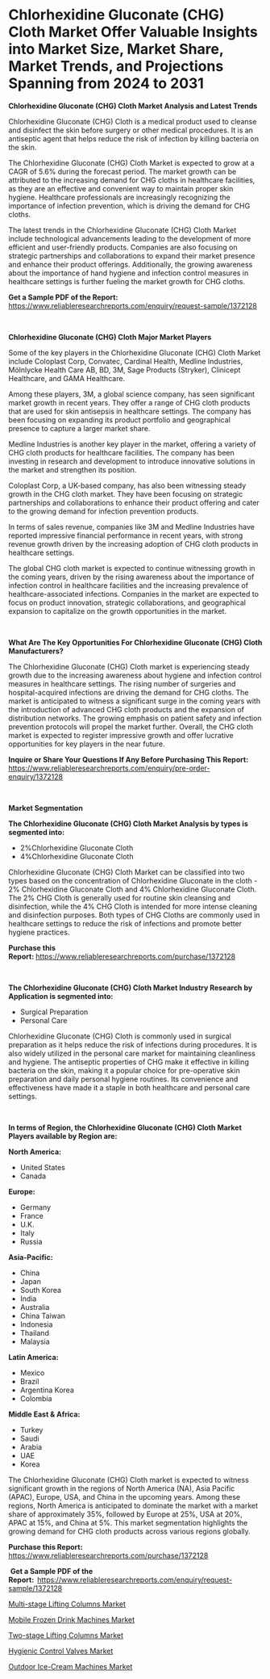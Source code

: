<p><h1>Chlorhexidine Gluconate (CHG) Cloth Market Offer Valuable Insights into Market Size, Market Share, Market Trends, and Projections Spanning from 2024 to 2031</h1></p><p><strong>Chlorhexidine Gluconate (CHG) Cloth Market Analysis and Latest Trends</strong></p>
<p><p>Chlorhexidine Gluconate (CHG) Cloth is a medical product used to cleanse and disinfect the skin before surgery or other medical procedures. It is an antiseptic agent that helps reduce the risk of infection by killing bacteria on the skin.</p><p>The Chlorhexidine Gluconate (CHG) Cloth Market is expected to grow at a CAGR of 5.6% during the forecast period. The market growth can be attributed to the increasing demand for CHG cloths in healthcare facilities, as they are an effective and convenient way to maintain proper skin hygiene. Healthcare professionals are increasingly recognizing the importance of infection prevention, which is driving the demand for CHG cloths.</p><p>The latest trends in the Chlorhexidine Gluconate (CHG) Cloth Market include technological advancements leading to the development of more efficient and user-friendly products. Companies are also focusing on strategic partnerships and collaborations to expand their market presence and enhance their product offerings. Additionally, the growing awareness about the importance of hand hygiene and infection control measures in healthcare settings is further fueling the market growth for CHG cloths.</p></p>
<p><strong>Get a Sample PDF of the Report:&nbsp;</strong> <a href="https://www.reliableresearchreports.com/enquiry/request-sample/1372128">https://www.reliableresearchreports.com/enquiry/request-sample/1372128</a></p>
<p>&nbsp;</p>
<p><strong>Chlorhexidine Gluconate (CHG) Cloth Major Market Players</strong></p>
<p><p>Some of the key players in the Chlorhexidine Gluconate (CHG) Cloth Market include Coloplast Corp, Convatec, Cardinal Health, Medline Industries, Mölnlycke Health Care AB, BD, 3M, Sage Products (Stryker), Clinicept Healthcare, and GAMA Healthcare. </p><p>Among these players, 3M, a global science company, has seen significant market growth in recent years. They offer a range of CHG cloth products that are used for skin antisepsis in healthcare settings. The company has been focusing on expanding its product portfolio and geographical presence to capture a larger market share.</p><p>Medline Industries is another key player in the market, offering a variety of CHG cloth products for healthcare facilities. The company has been investing in research and development to introduce innovative solutions in the market and strengthen its position.</p><p>Coloplast Corp, a UK-based company, has also been witnessing steady growth in the CHG cloth market. They have been focusing on strategic partnerships and collaborations to enhance their product offering and cater to the growing demand for infection prevention products.</p><p>In terms of sales revenue, companies like 3M and Medline Industries have reported impressive financial performance in recent years, with strong revenue growth driven by the increasing adoption of CHG cloth products in healthcare settings.</p><p>The global CHG cloth market is expected to continue witnessing growth in the coming years, driven by the rising awareness about the importance of infection control in healthcare facilities and the increasing prevalence of healthcare-associated infections. Companies in the market are expected to focus on product innovation, strategic collaborations, and geographical expansion to capitalize on the growth opportunities in the market.</p></p>
<p>&nbsp;</p>
<p><strong>What Are The Key Opportunities For Chlorhexidine Gluconate (CHG) Cloth Manufacturers?</strong></p>
<p><p>The Chlorhexidine Gluconate (CHG) Cloth market is experiencing steady growth due to the increasing awareness about hygiene and infection control measures in healthcare settings. The rising number of surgeries and hospital-acquired infections are driving the demand for CHG cloths. The market is anticipated to witness a significant surge in the coming years with the introduction of advanced CHG cloth products and the expansion of distribution networks. The growing emphasis on patient safety and infection prevention protocols will propel the market further. Overall, the CHG cloth market is expected to register impressive growth and offer lucrative opportunities for key players in the near future.</p></p>
<p><strong>Inquire or Share Your Questions If Any Before Purchasing This Report:</strong> <a href="https://www.reliableresearchreports.com/enquiry/pre-order-enquiry/1372128">https://www.reliableresearchreports.com/enquiry/pre-order-enquiry/1372128</a></p>
<p>&nbsp;</p>
<p><strong>Market Segmentation</strong></p>
<p><strong>The Chlorhexidine Gluconate (CHG) Cloth Market Analysis by types is segmented into:</strong></p>
<p><ul><li>2%Chlorhexidine Gluconate Cloth</li><li>4%Chlorhexidine Gluconate Cloth</li></ul></p>
<p><p>Chlorhexidine Gluconate (CHG) Cloth Market can be classified into two types based on the concentration of Chlorhexidine Gluconate in the cloth - 2% Chlorhexidine Gluconate Cloth and 4% Chlorhexidine Gluconate Cloth. The 2% CHG Cloth is generally used for routine skin cleansing and disinfection, while the 4% CHG Cloth is intended for more intense cleaning and disinfection purposes. Both types of CHG Cloths are commonly used in healthcare settings to reduce the risk of infections and promote better hygiene practices.</p></p>
<p><strong>Purchase this Report:&nbsp;</strong><a href="https://www.reliableresearchreports.com/purchase/1372128">https://www.reliableresearchreports.com/purchase/1372128</a></p>
<p>&nbsp;</p>
<p><strong>The Chlorhexidine Gluconate (CHG) Cloth Market Industry Research by Application is segmented into:</strong></p>
<p><ul><li>Surgical Preparation</li><li>Personal Care</li></ul></p>
<p><p>Chlorhexidine Gluconate (CHG) Cloth is commonly used in surgical preparation as it helps reduce the risk of infections during procedures. It is also widely utilized in the personal care market for maintaining cleanliness and hygiene. The antiseptic properties of CHG make it effective in killing bacteria on the skin, making it a popular choice for pre-operative skin preparation and daily personal hygiene routines. Its convenience and effectiveness have made it a staple in both healthcare and personal care settings.</p></p>
<p>&nbsp;</p>
<p><strong>In terms of Region, the Chlorhexidine Gluconate (CHG) Cloth Market Players available by Region are:</strong></p>
<p>
    <p> <strong> North America: </strong>
        <ul>
            <li>United States</li>
            <li>Canada</li>
        </ul>
        </p> 
    <p> <strong> Europe: </strong>
        <ul>
            <li>Germany</li>
            <li>France</li>
            <li>U.K.</li>
            <li>Italy</li>
            <li>Russia</li>
        </ul>
        </p> 
    <p> <strong> Asia-Pacific: </strong>
        <ul>
            <li>China</li>
            <li>Japan</li>
            <li>South Korea</li>
            <li>India</li>
            <li>Australia</li>
            <li>China Taiwan</li>
            <li>Indonesia</li>
            <li>Thailand</li>
            <li>Malaysia</li>
        </ul>
        </p> 
    <p> <strong> Latin America: </strong>
        <ul>
            <li>Mexico</li>
            <li>Brazil</li>
            <li>Argentina Korea</li>
            <li>Colombia</li>
        </ul>
        </p> 
    <p> <strong> Middle East & Africa: </strong>
        <ul>
            <li>Turkey</li>
            <li>Saudi</li>
            <li>Arabia</li>
            <li>UAE</li>
            <li>Korea</li>
        </ul>
    </p>
    </p>
<p><p>The Chlorhexidine Gluconate (CHG) Cloth market is expected to witness significant growth in the regions of North America (NA), Asia Pacific (APAC), Europe, USA, and China in the upcoming years. Among these regions, North America is anticipated to dominate the market with a market share of approximately 35%, followed by Europe at 25%, USA at 20%, APAC at 15%, and China at 5%. This market segmentation highlights the growing demand for CHG cloth products across various regions globally.</p></p>
<p><strong>Purchase this Report: </strong><a href="https://www.reliableresearchreports.com/purchase/1372128">https://www.reliableresearchreports.com/purchase/1372128</a></p>
<p>&nbsp;<strong>Get a Sample PDF of the Report:&nbsp;&nbsp;</strong><a href="https://www.reliableresearchreports.com/enquiry/request-sample/1372128">https://www.reliableresearchreports.com/enquiry/request-sample/1372128</a></p>
<p><strong></strong></p>
<p><p><a href="https://medium.com/p/95dfef264a9a/edit">Multi-stage Lifting Columns Market</a></p><p><a href="https://medium.com/p/e4f28a6db655/edit">Mobile Frozen Drink Machines Market</a></p><p><a href="https://medium.com/p/e331c415485a/edit">Two-stage Lifting Columns Market</a></p><p><a href="https://medium.com/p/38f592d5d274/edit">Hygienic Control Valves Market</a></p><p><a href="https://medium.com/p/3cdf10cb1146/edit">Outdoor Ice-Cream Machines Market</a></p></p>